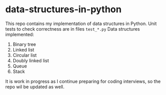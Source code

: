 # data-structures-in-python
This repo contains my implementation of data structures in Python. 
Unit tests to check correctness are in files `test_*.py`
Data structures implemented:
1. Binary tree
2. Linked list
3. Circular list
4. Doubly linked list
5. Queue
6. Stack

It is work in progress as I continue preparing for coding interviews, so the repo wil be updated as well.